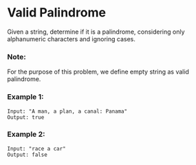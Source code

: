# Valid Palindrome

Given a string, determine if it is a palindrome, considering only alphanumeric characters and ignoring cases.

### Note:
For the purpose of this problem, we define empty string as valid palindrome.

### Example 1:
```
Input: "A man, a plan, a canal: Panama"
Output: true
```

### Example 2:
```
Input: "race a car"
Output: false
```